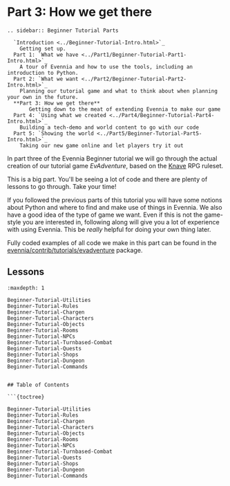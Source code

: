# Part 3: How we get there

```{eval-rst}
.. sidebar:: Beginner Tutorial Parts

  `Introduction <../Beginner-Tutorial-Intro.html>`_
    Getting set up.
  Part 1: `What we have <../Part1/Beginner-Tutorial-Part1-Intro.html>`_
    A tour of Evennia and how to use the tools, including an introduction to Python.
  Part 2: `What we want <../Part2/Beginner-Tutorial-Part2-Intro.html>`_
    Planning our tutorial game and what to think about when planning your own in the future.
  **Part 3: How we get there**
       Getting down to the meat of extending Evennia to make our game
  Part 4: `Using what we created <../Part4/Beginner-Tutorial-Part4-Intro.html>`_
    Building a tech-demo and world content to go with our code
  Part 5: `Showing the world <../Part5/Beginner-Tutorial-Part5-Intro.html>`_
    Taking our new game online and let players try it out
```

In part three of the Evennia Beginner tutorial we will go through the actual creation of 
our tutorial game _EvAdventure_, based on the [Knave](https://www.drivethrurpg.com/product/250888/Knave)
RPG ruleset. 

This is a big part. You'll be seeing a lot of code and there are plenty of lessons to go through. 
Take your time!

If you followed the previous parts of this tutorial you will have some notions about Python and where to 
find and make use of things in Evennia. We also have a good idea of the type of game we want.
Even if this is not the game-style you are interested in, following along will give you a lot 
of experience with using Evennia. This be _really_ helpful for doing your own thing later.

Fully coded examples of all code we make in this part can be found in the 
[evennia/contrib/tutorials/evadventure](evennia.contrib.tutorials.evadventure) package.

## Lessons 

```{toctree} 
:maxdepth: 1

Beginner-Tutorial-Utilities
Beginner-Tutorial-Rules
Beginner-Tutorial-Chargen
Beginner-Tutorial-Characters
Beginner-Tuturial-Objects
Beginner-Tutorial-Rooms
Beginner-Tutorial-NPCs
Beginner-Tutorial-Turnbased-Combat
Beginner-Tutorial-Quests
Beginner-Tutorial-Shops
Beginner-Tutorial-Dungeon
Beginner-Tutorial-Commands


## Table of Contents

```{toctree} 

Beginner-Tutorial-Utilities
Beginner-Tutorial-Rules
Beginner-Tutorial-Chargen
Beginner-Tutorial-Characters
Beginner-Tuturial-Objects
Beginner-Tutorial-Rooms
Beginner-Tutorial-NPCs
Beginner-Tutorial-Turnbased-Combat
Beginner-Tutorial-Quests
Beginner-Tutorial-Shops
Beginner-Tutorial-Dungeon
Beginner-Tutorial-Commands
```
